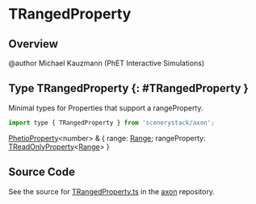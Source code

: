 # TRangedProperty

## Overview

@author Michael Kauzmann (PhET Interactive Simulations)

## Type TRangedProperty {: #TRangedProperty }


Minimal types for Properties that support a rangeProperty.

```js
import type { TRangedProperty } from 'scenerystack/axon';
```
[PhetioProperty](../axon/PhetioProperty.md)&lt;<span style="color: hsla(calc(var(--md-hue) + 180deg),80%,40%,1);">number</span>&gt; &amp; { range: [Range](../dot/Range.md); rangeProperty: [TReadOnlyProperty](../axon/TReadOnlyProperty.md)&lt;[Range](../dot/Range.md)&gt; }



## Source Code

See the source for [TRangedProperty.ts](https://github.com/phetsims/axon/blob/main/js/TRangedProperty.ts) in the [axon](https://github.com/phetsims/axon) repository.
